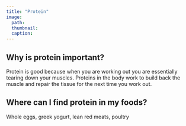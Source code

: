 ```yaml
---
title: "Protein"
image:
  path: 
  thumbnail: 
  caption: 
---
```


## Why is protein important?
Protein is good because when you are working out you are essentially tearing down your muscles. Proteins in the body work to build back the muscle 
and repair the tissue for the next time you work out.

## Where can I find protein in my foods?
Whole eggs, greek yogurt, lean red meats, poultry
